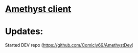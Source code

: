 <h1 style="text-align: left;"><span style="text-decoration: underline; color: #000000;">Amethyst client</span></h1>
<h1 style="text-align: left;"><span style="color: #000000;">Updates:</span></h1>
<p style="text-align: left;"><span style="color: #000000;">Started DEV repo (<a href="https://github.com/Comicly69/AmethystDev">https://github.com/Comicly69/AmethystDev</a>)<br /><br /><br /></span></p>
<p>&nbsp;</p>
<p>&nbsp;</p>
<p>&nbsp;</p>
<p>&nbsp;</p>
